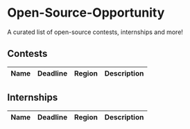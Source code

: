 # Open-Source-Opportunity
A curated list of open-source contests, internships and more!

## Contests
| Name | Deadline | Region | Description |
| ---- | -------- | ------ | ----------- |

## Internships
| Name | Deadline | Region | Description |
| ---- | -------- | ------ | ----------- |
